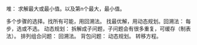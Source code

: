 堆： 求解最大或最小值。以及第n个最大，最小值。

多个步骤的选择。找所有可能，用回溯法。 找最优解，用动态规划。回溯法： 每步，选或不选。 动态规划： 拆解成子问题，子问题会有很多重复，可缓存（制表法）。
排列组合问题： 回溯法。
背包问题： 动态规划。 转移方程。